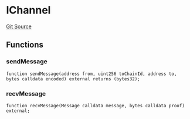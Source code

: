 # IChannel
[Git Source](https://github.com/darwinia-network/ORMP/blob/28f242d61f8f1de9729b61a20924f3f1938d1e53/src/interfaces/IChannel.sol)


## Functions
### sendMessage


```solidity
function sendMessage(address from, uint256 toChainId, address to, bytes calldata encoded) external returns (bytes32);
```

### recvMessage


```solidity
function recvMessage(Message calldata message, bytes calldata proof) external;
```


